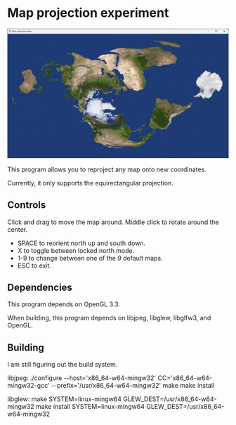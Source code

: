 # Map projection experiment

![A different projection of Earth](/screenshots/remapped.png?raw=true "A different projection of Earth")

This program allows you to reproject any map onto new coordinates.

Currently, it only supports the equirectangular projection.

## Controls

Click and drag to move the map around. Middle click to rotate around the center.

 - SPACE to reorient north up and south down.
 - X to toggle between locked north mode.
 - 1-9 to change between one of the 9 default maps.
 - ESC to exit.

## Dependencies

This program depends on OpenGL 3.3.

When building, this program depends on libjpeg, libglew, libglfw3, and OpenGL.

## Building

I am still figuring out the build system.

libjpeg:
./configure --host='x86_64-w64-mingw32' CC='x86_64-w64-mingw32-gcc' --prefix='/usr/x86_64-w64-mingw32'
make
make install

libglew:
make SYSTEM=linux-mingw64 GLEW_DEST=/usr/x86_64-w64-mingw32
make install SYSTEM=linux-mingw64 GLEW_DEST=/usr/x86_64-w64-mingw32